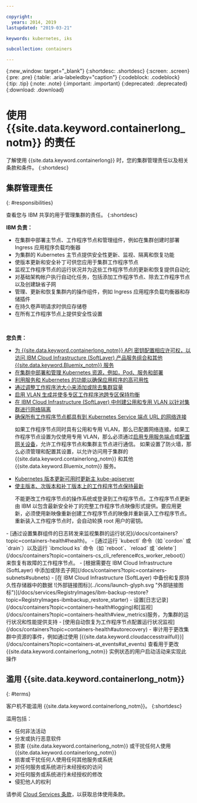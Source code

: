 ```yaml
---

copyright:
  years: 2014, 2019
lastupdated: "2019-03-21"

keywords: kubernetes, iks

subcollection: containers

---
```


{:new_window: target="_blank"}
{:shortdesc: .shortdesc}
{:screen: .screen}
{:pre: .pre}
{:table: .aria-labeledby="caption"}
{:codeblock: .codeblock}
{:tip: .tip}
{:note: .note}
{:important: .important}
{:deprecated: .deprecated}
{:download: .download}



# 使用 {{site.data.keyword.containerlong_notm}} 的责任
了解使用 {{site.data.keyword.containerlong}} 时，您的集群管理责任以及相关条款和条件。
{:shortdesc}

## 集群管理责任
{: #responsibilities}

查看您与 IBM 共享的用于管理集群的责任。
{:shortdesc}

**IBM 负责：**

- 在集群中部署主节点、工作程序节点和管理组件，例如在集群创建时部署 Ingress 应用程序负载均衡器
- 为集群的 Kubernetes 主节点提供安全性更新、监视、隔离和恢复功能
- 使版本更新和安全补丁可供您应用于集群工作程序节点
- 监视工作程序节点的运行状况并为这些工作程序节点的更新和恢复提供自动化
- 对基础架构帐户执行自动化任务，包括添加工作程序节点、除去工作程序节点以及创建缺省子网
- 管理、更新和恢复集群内的操作组件，例如 Ingress 应用程序负载均衡器和存储插件
- 在持久卷声明请求时供应存储卷
- 在所有工作程序节点上提供安全性设置

</br>

**您负责：**

- [为 {{site.data.keyword.containerlong_notm}} API 密钥配置相应许可权，以访问 IBM Cloud Infrastructure (SoftLayer) 产品服务组合和其他 {{site.data.keyword.Bluemix_notm}} 服务](/docs/containers?topic=containers-users#api_key)
- [在集群中部署和管理 Kubernetes 资源，例如，Pod、服务和部署](/docs/containers?topic=containers-app#app_cli)
- [利用服务和 Kubernetes 的功能以确保应用程序的高可用性](/docs/containers?topic=containers-app#highly_available_apps)
- [通过调整工作程序池大小来添加或除去集群容量](/docs/containers?topic=containers-clusters#add_workers)
- [启用 VLAN 生成并使多专区工作程序池跨专区保持均衡](/docs/containers?topic=containers-plan_clusters#ha_clusters)
- [在 IBM Cloud Infrastructure (SoftLayer) 中创建公用和专用 VLAN 以针对集群进行网络隔离](/docs/infrastructure/vlans?topic=vlans-getting-started-with-vlans#getting-started-with-vlans)
- [确保所有工作程序节点都具有到 Kubernetes Service 端点 URL 的网络连接](/docs/containers?topic=containers-firewall#firewall)<p class="note">如果工作程序节点同时具有公用和专用 VLAN，那么已配置网络连接。如果工作程序节点设置为仅使用专用 VLAN，那么必须通过[启用专用服务端点](/docs/containers?topic=containers-cs_network_ov#cs_network_ov_master_private)或[配置网关设备](/docs/containers?topic=containers-cs_network_ov#cs_network_ov_master_gateway)，允许工作程序节点和集群主节点进行通信。
        如果设置了防火墙，那么必须管理和配置其设置，以允许访问用于集群的 {{site.data.keyword.containerlong_notm}} 和其他 {{site.data.keyword.Bluemix_notm}} 服务。</p>
- [Kubernetes 版本更新可用时更新主 kube-apiserver](/docs/containers?topic=containers-update#master)
- [使主版本、次版本和补丁版本上的工作程序节点保持最新](/docs/containers?topic=containers-update#worker_node) <p class="note">不能更改工作程序节点的操作系统或登录到工作程序节点。工作程序节点更新由 IBM 以包含最新安全补丁的完整工作程序节点映像形式提供。要应用更新，必须使用新映像重新创建工作程序节点的映像并重新装入工作程序节点。重新装入工作程序节点时，会自动轮换 root 用户的密钥。
</p>
- [通过设置集群组件的日志转发来监视集群的运行状况](/docs/containers?topic=containers-health#health)。   
- [通过运行 `kubectl` 命令（如 `cordon` 或 `drain`）以及运行 `ibmcloud ks` 命令（如 `reboot`、`reload` 或 `delete`](/docs/containers?topic=containers-cs_cli_reference#cs_worker_reboot)）来恢复有故障的工作程序节点。
- [根据需要在 IBM Cloud Infrastructure (SoftLayer) 中添加或除去子网](/docs/containers?topic=containers-subnets#subnets)
- [在 IBM Cloud Infrastructure (SoftLayer) 中备份和复原持久性存储器中的数据 ![外部链接图标](../icons/launch-glyph.svg "外部链接图标")](/docs/services/RegistryImages/ibm-backup-restore?topic=RegistryImages-ibmbackup_restore_starter)
- 设置[日志记录](/docs/containers?topic=containers-health#logging)和[监视](/docs/containers?topic=containers-health#view_metrics)服务，为集群的运行状况和性能提供支持
- [使用自动恢复为工作程序节点配置运行状况监视](/docs/containers?topic=containers-health#autorecovery)
- 审计用于更改集群中资源的事件，例如通过使用 [{{site.data.keyword.cloudaccesstrailfull}}](/docs/containers?topic=containers-at_events#at_events) 查看用于更改 {{site.data.keyword.containerlong_notm}} 实例状态的用户启动活动来实现此操作

<br />


## 滥用 {{site.data.keyword.containerlong_notm}}
{: #terms}

客户机不能滥用 {{site.data.keyword.containerlong_notm}}。
{:shortdesc}

滥用包括：

*   任何非法活动
*   分发或执行恶意软件
*   损害 {{site.data.keyword.containerlong_notm}} 或干扰任何人使用 {{site.data.keyword.containerlong_notm}}
*   损害或干扰任何人使用任何其他服务或系统
*   对任何服务或系统进行未经授权的访问
*   对任何服务或系统进行未经授权的修改
*   侵犯他人的权利

请参阅 [Cloud Services 条款](https://cloud.ibm.com/docs/overview/terms-of-use/notices.html#terms)，以获取总体使用条款。
